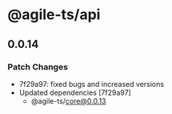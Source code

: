 # @agile-ts/api

## 0.0.14
### Patch Changes

- 7f29a97: fixed bugs and increased versions
- Updated dependencies [7f29a97]
  - @agile-ts/core@0.0.13
